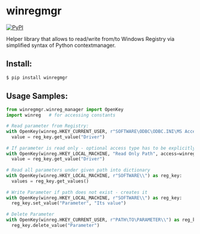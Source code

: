 # winregmgr
[![PyPI](https://img.shields.io/pypi/v/winregmgr)](https://test.pypi.org/project/winregmgr/)

Helper library that allows to read/write from/to Windows Registry via simplified syntax of Python contextmanager.

## Install:

```bash  
$ pip install winregmgr
```  

## Usage Samples:

```Python
from winregmgr.winreg_manager import OpenKey
import winreg   # for accessing constants

# Read parameter from Registry:
with OpenKey(winreg.HKEY_CURRENT_USER, r"SOFTWARE\ODBC\ODBC.INI\MS Access Database\\") as reg_key:
  value = reg_key.get_value("Driver")
  
# If parameter is read only - optional access type has to be explicitly set:
with OpenKey(winreg.HKEY_LOCAL_MACHINE, "Read Only Path", access=winreg.KEY_READ) as reg_key:
  value = reg_key.get_value("Driver")
 
# Read all parameters under given path into dictionary
with OpenKey(winreg.HKEY_LOCAL_MACHINE, r"SOFTWARE\\") as reg_key:
  values = reg_key.get_values()
 
# Write Parameter if path does not exist - creates it
with OpenKey(winreg.HKEY_LOCAL_MACHINE, r"SOFTWARE\\") as reg_key:
  reg_key.set_value("Parameter", "Its value")
 
# Delete Parameter
with OpenKey(winreg.HKEY_CURRENT_USER, r"PATH\TO\PARAMETER\\") as reg_key:
  reg_key.delete_value("Parameter")

```


